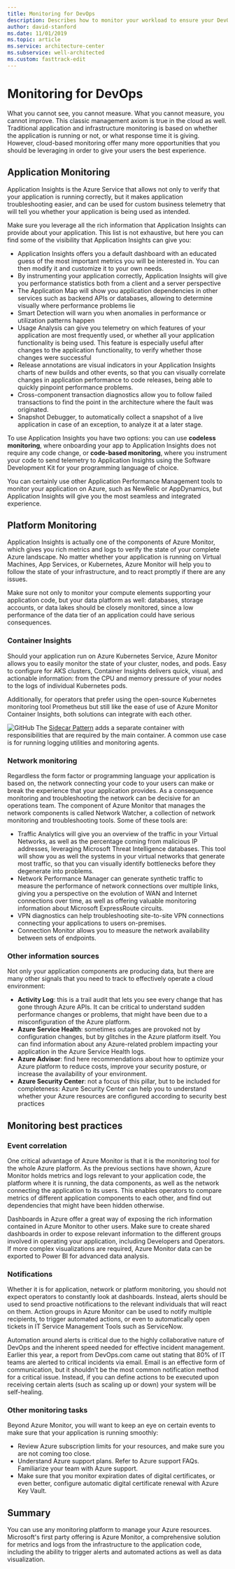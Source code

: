 ```yaml
---
title: Monitoring for DevOps
description: Describes how to monitor your workload to ensure your DevOps infrastructure is working as intended.
author: david-stanford
ms.date: 11/01/2019
ms.topic: article
ms.service: architecture-center
ms.subservice: well-architected
ms.custom: fasttrack-edit
---
```


# Monitoring for DevOps

What you cannot see, you cannot measure. What you cannot measure, you cannot improve. This classic management axiom is true in the cloud as well. Traditional application and infrastructure monitoring is based on whether the application is running or not, or what response time it is giving. However, cloud-based monitoring offer many more opportunities that you should be leveraging in order to give your users the best experience.

## Application Monitoring

Application Insights is the Azure Service that allows not only to verify that your application is running correctly, but it makes application troubleshooting easier, and can be used for custom business telemetry that will tell you whether your application is being used as intended.

Make sure you leverage all the rich information that Application Insights can provide about your application. This list is not exhaustive, but here you can find some of the visibility that Application Insights can give you:

* Application Insights offers you a default dashboard with an educated guess of the most important metrics you will be interested in. You can then modify it and customize it to your own needs.
* By instrumenting your application correctly, Application Insights will give you performance statistics both from a client and a server perspective
* The Application Map will show you application dependencies in other services such as backend APIs or databases, allowing to determine visually where performance problems lie
* Smart Detection will warn you when anomalies in performance or utilization patterns happen
* Usage Analysis can give you telemetry on which features of your application are most frequently used, or whether all your application functionality is being used. This feature is especially useful after changes to the application functionality, to verify whether those changes were successful
* Release annotations are visual indicators in your Application Insights charts of new builds and other events, so that you can visually correlate changes in application performance to code releases, being able to quickly pinpoint performance problems.
* Cross-component transaction diagnostics allow you to follow failed transactions to find the point in the architecture where the fault was originated.
* Snapshot Debugger, to automatically collect a snapshot of a live application in case of an exception, to analyze it at a later stage.

To use Application Insights you have two options: you can use **codeless monitoring**, where onboarding your app to Application Insights does not require any code change, or **code-based monitoring**, where you instrument your code to send telemetry to Application Insights using the Software Development Kit for your programming language of choice.

You can certainly use other Application Performance Management tools to monitor your application on Azure, such as NewRelic or AppDynamics, but Application Insights will give you the most seamless and integrated experience.

## Platform Monitoring

Application Insights is actually one of the components of Azure Monitor, which gives you rich metrics and logs to verify the state of your complete Azure landscape. No matter whether your application is running on Virtual Machines, App Services, or Kubernetes, Azure Monitor will help you to follow the state of your infrastructure, and to react promptly if there are any issues.

Make sure not only to monitor your compute elements supporting your application code, but your data platform as well: databases, storage accounts, or data lakes should be closely monitored, since a low performance of the data tier of an application could have serious consequences.

### Container Insights

Should your application run on Azure Kubernetes Service, Azure Monitor allows you to easily monitor the state of your cluster, nodes, and pods. Easy to configure for AKS clusters, Container Insights delivers quick, visual, and actionable information: from the CPU and memory pressure of your nodes to the logs of individual Kubernetes pods.

Additionally, for operators that prefer using the open-source Kubernetes monitoring tool Prometheus but still like the ease of use of Azure Monitor Container Insights, both solutions can integrate with each other.

  ![GitHub](../../_images/github.png) The [Sidecar Pattern](https://github.com/mspnp/samples/blob/master/OperationalExcellence/Patterns/SidecarPattern/Sidecar-pattern.md) adds a separate container with responsibilities that are required by the main container. A common use case is for running logging utilities and monitoring agents.


### Network monitoring

Regardless the form factor or programming language your application is based on, the network connecting your code to your users can make or break the experience that your application provides. As a consequence monitoring and troubleshooting the network can be decisive for an operations team. The component of Azure Monitor that manages the network components is called Network Watcher, a collection of network monitoring and troubleshooting tools. Some of these tools are:

* Traffic Analytics will give you an overview of the traffic in your Virtual Networks, as well as the percentage coming from malicious IP addresses, leveraging Microsoft Threat Intelligence databases. This tool will show you as well the systems in your virtual networks that generate most traffic, so that you can visually identify bottlenecks before they degenerate into problems.
* Network Performance Manager can generate synthetic traffic to measure the performance of network connections over multiple links, giving you a perspective on the evolution of WAN and Internet connections over time, as well as offering valuable monitoring information about Microsoft ExpressRoute circuits.
* VPN diagnostics can help troubleshooting site-to-site VPN connections connecting your applications to users on-premises.
* Connection Monitor allows you to measure the network availability between sets of endpoints.

### Other information sources

Not only your application components are producing data, but there are many other signals that you need to track to effectively operate a cloud environment:

* **Activity Log**: this is a trail audit that lets you see every change that has gone through Azure APIs. It can be critical to understand sudden performance changes or problems, that might have been due to a misconfiguration of the Azure platform.
* **Azure Service Health**: sometimes outages are provoked not by configuration changes, but by glitches in the Azure platform itself. You can find information about any Azure-related problem impacting your application in the Azure Service Health logs.
* **Azure Advisor**: find here recommendations about how to optimize your Azure platform to reduce costs, improve your security posture, or increase the availability of your environment.
* **Azure Security Center**: not a focus of this pillar, but to be included for completeness: Azure Security Center can help you to understand whether your Azure resources are configured according to security best practices

## Monitoring best practices

### Event correlation

One critical advantage of Azure Monitor is that it is the monitoring tool for the whole Azure platform. As the previous sections have shown, Azure Monitor holds metrics and logs relevant to your application code, the platform where it is running, the data components, as well as the network connecting the application to its users. This enables operators to compare metrics of different application components to each other, and find out dependencies that might have been hidden otherwise.

Dashboards in Azure offer a great way of exposing the rich information contained in Azure Monitor to other users. Make sure to create shared dashboards in order to expose relevant information to the different groups involved in operating your application, including Developers and Operators. If more complex visualizations are required, Azure Monitor data can be exported to Power BI for advanced data analysis.

### Notifications

Whether it is for application, network or platform monitoring, you should not expect operators to constantly look at dashboards. Instead, alerts should be used to send proactive notifications to the relevant individuals that will react on them. Action groups in Azure Monitor can be used to notify multiple recipients, to trigger automated actions, or even to automatically open tickets in IT Service Management Tools such as ServiceNow.

Automation around alerts is critical due to the highly collaborative nature of DevOps and the inherent speed needed for effective incident management. Earlier this year, a report from DevOps.com came out stating that 80% of IT teams are alerted to critical incidents via email. Email is an effective form of communication, but it shouldn’t be the most common notification method for a critical issue. Instead, if you can define actions to be executed upon receiving certain alerts (such as scaling up or down) your system will be self-healing.

### Other monitoring tasks

Beyond Azure Monitor, you will want to keep an eye on certain events to make sure that your application is running smoothly:

* Review Azure subscription limits for your resources, and make sure you are not coming too close.
* Understand Azure support plans. Refer to Azure support FAQs. Familiarize your team with Azure support.
* Make sure that you monitor expiration dates of digital certificates, or even better, configure automatic digital certificate renewal with Azure Key Vault.

## Summary

You can use any monitoring platform to manage your Azure resources. Microsoft's first party offering is Azure Monitor, a comprehensive solution for metrics and logs from the infrastructure to the application code, including the ability to trigger alerts and automated actions as well as data visualization.